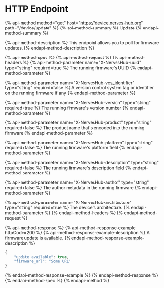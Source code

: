 # HTTP Endpoint

{% api-method method="get" host="https://device.nerves-hub.org" path="/device/update" %}
{% api-method-summary %}
Update
{% endapi-method-summary %}

{% api-method-description %}
This endpoint allows you to poll for firmware updates.
{% endapi-method-description %}

{% api-method-spec %}
{% api-method-request %}
{% api-method-headers %}
{% api-method-parameter name="X-NervesHub-uuid" type="string" required=true %}
The running firmware's UUID
{% endapi-method-parameter %}

{% api-method-parameter name="X-NervesHub-vcs\_identifier" type="string" required=false %}
A version control system tag or identifier on the running firmware if any
{% endapi-method-parameter %}

{% api-method-parameter name="X-NervesHub-version" type="string" required=true %}
The running firmware's version number
{% endapi-method-parameter %}

{% api-method-parameter name="X-NervesHub-product" type="string" required=false %}
The product name that's encoded into the running firmware
{% endapi-method-parameter %}

{% api-method-parameter name="X-NervesHub-platform" type="string" required=false %}
The running firmware's platform field
{% endapi-method-parameter %}

{% api-method-parameter name="X-NervesHub-description" type="string" required=false %}
The running firmware's description field
{% endapi-method-parameter %}

{% api-method-parameter name="X-NervesHub-author" type="string" required=false %}
The author metadata in the running firmware
{% endapi-method-parameter %}

{% api-method-parameter name="X-NervesHub-architecture" type="string" required=true %}
The device's architecture.
{% endapi-method-parameter %}
{% endapi-method-headers %}
{% endapi-method-request %}

{% api-method-response %}
{% api-method-response-example httpCode=200 %}
{% api-method-response-example-description %}
A firmware update is available.
{% endapi-method-response-example-description %}

```javascript
{
    "update_available": true,
    "firmware_url": "Some URL"
}
```
{% endapi-method-response-example %}
{% endapi-method-response %}
{% endapi-method-spec %}
{% endapi-method %}

